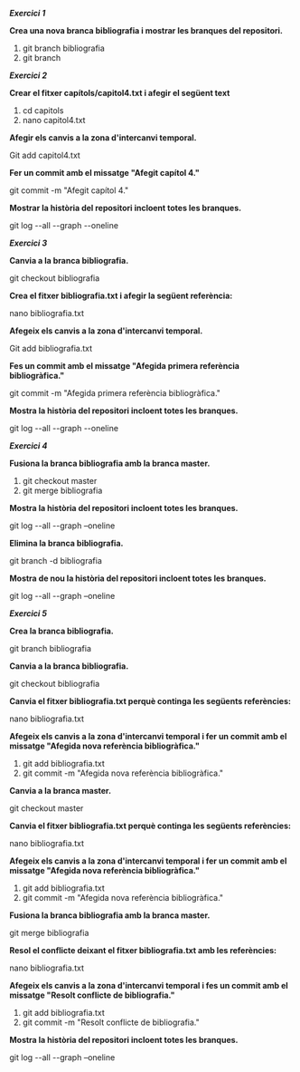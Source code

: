 ***Exercici 1***

**Crea una nova branca bibliografia i mostrar les branques del repositori.**
1. git branch bibliografia
2. git branch

***Exercici 2***

**Crear el fitxer capítols/capitol4.txt i afegir el següent text**
1. cd capitols
2. nano capitol4.txt

**Afegir els canvis a la zona d'intercanvi temporal.**

Git add capitol4.txt

**Fer un commit amb el missatge "Afegit capítol 4."**

git commit -m "Afegit capítol 4."

**Mostrar la història del repositori incloent totes les branques.**

git log --all --graph --oneline

***Exercici 3***

**Canvia a la branca bibliografia.**

git checkout bibliografia

**Crea el fitxer bibliografia.txt i afegir la següent referència:**

nano bibliografia.txt

**Afegeix els canvis a la zona d'intercanvi temporal.**

Git add bibliografia.txt

**Fes un commit amb el missatge "Afegida primera referència bibliogràfica."**

git commit -m "Afegida primera referència bibliogràfica."

**Mostra la història del repositori incloent totes les branques.**

git log --all --graph --oneline

***Exercici 4***

**Fusiona la branca bibliografia amb la branca master.**
1. git checkout master
2. git merge bibliografia

**Mostra la història del repositori incloent totes les branques.**

git log --all --graph –oneline

**Elimina la branca bibliografia.**

git branch -d bibliografia

**Mostra de nou la història del repositori incloent totes les branques.**

git log --all --graph –oneline

***Exercici 5***

**Crea la branca bibliografia.**

git branch bibliografia

**Canvia a la branca bibliografia.**

git checkout bibliografia

**Canvia el fitxer bibliografia.txt perquè continga les següents referències:**

nano bibliografia.txt

**Afegeix els canvis a la zona d'intercanvi temporal i fer un commit amb el missatge "Afegida nova referència bibliogràfica."**
1. git add bibliografia.txt
2. git commit -m "Afegida nova referència bibliogràfica."

**Canvia a la branca master.**

git checkout master

**Canvia el fitxer bibliografia.txt perquè continga les següents referències:**

nano bibliografia.txt

**Afegeix els canvis a la zona d'intercanvi temporal i fer un commit amb el missatge "Afegida nova referència bibliogràfica."**

1. git add bibliografia.txt
2. git commit -m "Afegida nova referència bibliogràfica."

**Fusiona la branca bibliografia amb la branca master.**

git merge bibliografia

**Resol el conflicte deixant el fitxer bibliografia.txt amb les referències:**

nano bibliografia.txt

**Afegeix els canvis a la zona d'intercanvi temporal i fes un commit amb el missatge "Resolt conflicte de bibliografia."**
1. git add bibliografia.txt
2. git commit -m "Resolt conflicte de bibliografia."

**Mostra la història del repositori incloent totes les branques.**

git log --all --graph –oneline
